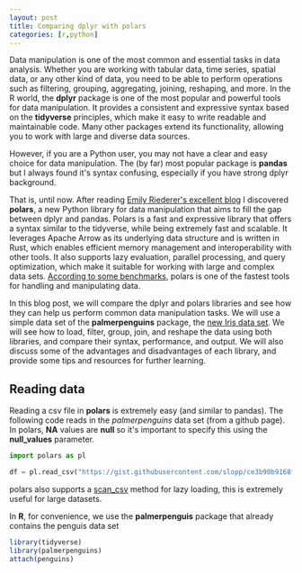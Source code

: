 ```yaml
---
layout: post
title: Comparing dplyr with polars
categories: [r,python]
---
```


Data manipulation is one of the most common and essential tasks in data analysis. 
Whether you are working with tabular data, time series, spatial data, or any other kind of data, you need to be able to perform operations such as filtering, grouping, aggregating, joining, reshaping, and more. 
In the R world, the **dplyr** package is one of the most popular and powerful tools for data manipulation. 
It provides a consistent and expressive syntax based on the **tidyverse** principles, which make it easy to write readable and maintainable code. 
Many other packages extend its functionality, allowing you to work with large and diverse data sources.

However, if you are a Python user, you may not have a clear and easy choice for data manipulation. The (by far) most popular package is **pandas** but I always found it's syntax confusing, especially if you have strong dplyr background. 

That is, until now. After reading [Emily Riederer's excellent blog](https://www.emilyriederer.com/post/py-rgo/) I discovered **polars**, a new Python library for data manipulation that aims to fill the gap between dplyr and pandas. 
Polars is a fast and expressive library that offers a syntax similar to the tidyverse, while being extremely fast and scalable. 
It leverages Apache Arrow as its underlying data structure and is written in Rust, which enables efficient memory management and interoperability with other tools. 
It also supports lazy evaluation, parallel processing, and query optimization, which make it suitable for working with large and complex data sets.
[According to some benchmarks](https://duckdblabs.github.io/db-benchmark/), polars is one of the fastest tools for handling and manipulating data.

In this blog post, we will compare the dplyr and polars libraries and see how they can help us perform common data manipulation tasks. 
We will use a simple data set of the **palmerpenguins** package, the [new Iris data set](https://allisonhorst.github.io/palmerpenguins/articles/intro.html). We will see how to load, filter, group, join, and reshape the data using both libraries, and compare their syntax, performance, and output. 
We will also discuss some of the advantages and disadvantages of each library, and provide some tips and resources for further learning.

## Reading data
Reading a csv file in **polars** is extremely easy (and similar to pandas).
The following code reads in the *palmerpenguins* data set (from a github page).
In polars, **NA** values are **null** so it's important to specify this using the **null_values** parameter.

```python
import polars as pl

df = pl.read_csv("https://gist.githubusercontent.com/slopp/ce3b90b9168f2f921784de84fa445651/raw/4ecf3041f0ed4913e7c230758733948bc561f434/penguins.csv", null_values="NA")
```

polars also supports a [scan_csv](https://docs.pola.rs/py-polars/html/reference/api/polars.scan_csv.html) method for lazy loading, this is extremely useful for large datasets.

In **R**, for convenience, we use the **palmerpenguis** package that already contains the penguis data set
```R
library(tidyverse)
library(palmerpenguins)
attach(penguins)
```








